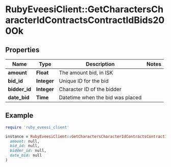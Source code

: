 # RubyEveesiClient::GetCharactersCharacterIdContractsContractIdBids200Ok

## Properties

| Name | Type | Description | Notes |
| ---- | ---- | ----------- | ----- |
| **amount** | **Float** | The amount bid, in ISK |  |
| **bid_id** | **Integer** | Unique ID for the bid |  |
| **bidder_id** | **Integer** | Character ID of the bidder |  |
| **date_bid** | **Time** | Datetime when the bid was placed |  |

## Example

```ruby
require 'ruby_eveesi_client'

instance = RubyEveesiClient::GetCharactersCharacterIdContractsContractIdBids200Ok.new(
  amount: null,
  bid_id: null,
  bidder_id: null,
  date_bid: null
)
```

